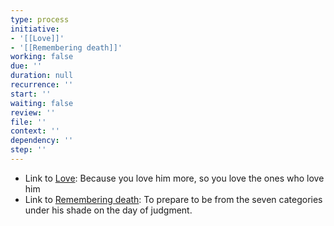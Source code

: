 ```yaml
---
type: process
initiative:
- '[[Love]]'
- '[[Remembering death]]'
working: false
due: ''
duration: null
recurrence: ''
start: ''
waiting: false
review: ''
file: ''
context: ''
dependency: ''
step: ''
---
```


* Link to [Love](docs/sidebar1/Initiatives/good%20traits/Love.md): Because you love him more, so you love the ones who love him
* Link to [Remembering death](docs/sidebar1/Initiatives/good%20traits/Remembering%20death.md): To prepare to be from the seven categories under his shade on the day of judgment.